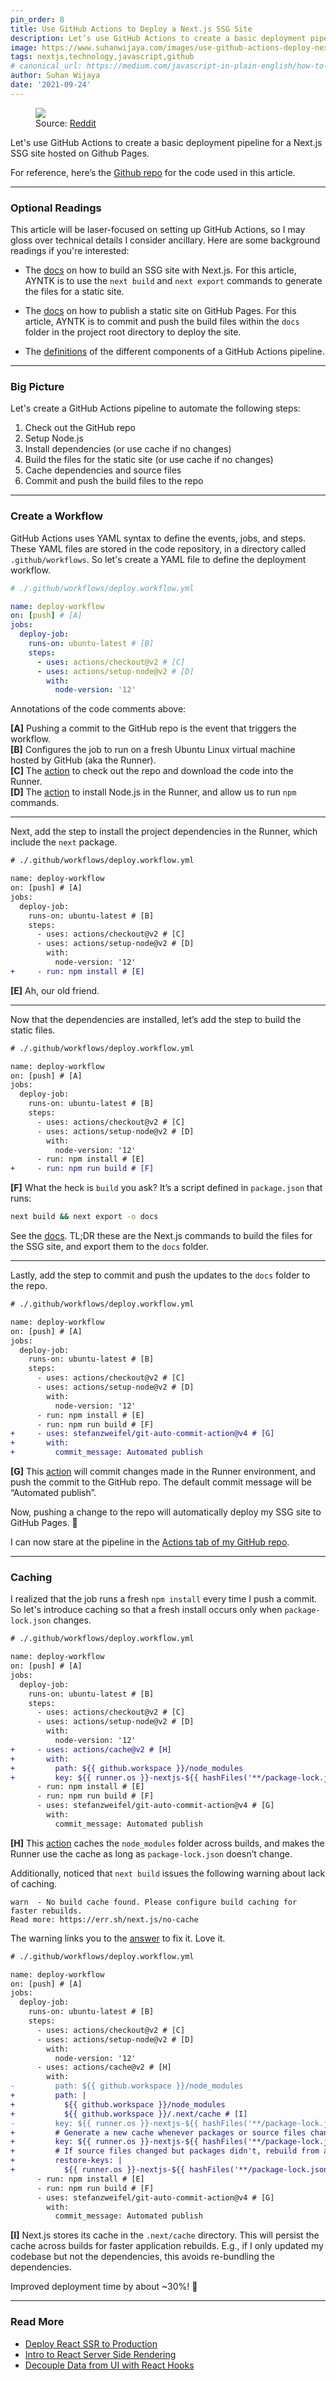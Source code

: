 ```yaml
---
pin_order: 8
title: Use GitHub Actions to Deploy a Next.js SSG Site
description: Let’s use GitHub Actions to create a basic deployment pipeline for a Next.js SSG site hosted on Github Pages.
image: https://www.suhanwijaya.com/images/use-github-actions-deploy-nextjs-ssg-site.jpeg
tags: nextjs,technology,javascript,github
# canonical_url: https://medium.com/javascript-in-plain-english/how-to-decouple-data-from-ui-in-react-d6b1516f4f0b
author: Suhan Wijaya
date: '2021-09-24'
---
```


<figure>
	<img src='/images/use-github-actions-deploy-nextjs-ssg-site.jpeg'>
	<figcaption>Source: <a href="https://www.reddit.com/r/ProgrammerHumor/comments/f0ag3i/automation/">Reddit</a></figcaption>
</figure>

Let's use GitHub Actions to create a basic deployment pipeline for a Next.js SSG site hosted on Github Pages.

For reference, here’s the [Github repo](https://github.com/suhanw/suhanw.github.io) for the code used in this article.

***

### Optional Readings

This article will be laser-focused on setting up GitHub Actions, so I may gloss over technical details I consider ancillary. Here are some background readings if you're interested: 

- The [docs](https://nextjs.org/docs/advanced-features/static-html-export) on how to build an SSG site with Next.js. For this article, AYNTK is to use the `next build` and `next export` commands to generate the files for a static site.

- The [docs](https://docs.github.com/en/pages/getting-started-with-github-pages/configuring-a-publishing-source-for-your-github-pages-site) on how to publish a static site on GitHub Pages. For this article, AYNTK is to commit and push the build files within the `docs` folder in the project root directory to deploy the site. 

- The [definitions](https://docs.github.com/en/actions/learn-github-actions/understanding-github-actions#the-components-of-github-actions) of the different components of a GitHub Actions pipeline. 

***

### Big Picture

Let's create a GitHub Actions pipeline to automate the following steps:

1. Check out the GitHub repo
2. Setup Node.js
4. Install dependencies (or use cache if no changes)
5. Build the files for the static site (or use cache if no changes)
3. Cache dependencies and source files
6. Commit and push the build files to the repo

*** 

### Create a Workflow

GitHub Actions uses YAML syntax to define the events, jobs, and steps. These YAML files are stored in the code repository, in a directory called `.github/workflows`. So let's create a YAML file to define the deployment workflow. 

```yaml
# ./.github/workflows/deploy.workflow.yml

name: deploy-workflow
on: [push] # [A]
jobs:
  deploy-job:
    runs-on: ubuntu-latest # [B]
    steps:
      - uses: actions/checkout@v2 # [C]
      - uses: actions/setup-node@v2 # [D]
        with:
          node-version: '12'
```
Annotations of the code comments above:   

**[A]** Pushing a commit to the GitHub repo is the event that triggers the workflow.   
**[B]** Configures the job to run on a fresh Ubuntu Linux virtual machine hosted by GitHub (aka the Runner).   
**[C]** The [action](https://github.com/actions/checkout) to check out the repo and download the code into the Runner.   
**[D]** The [action](https://github.com/actions/setup-node) to install Node.js in the Runner, and allow us to run `npm` commands.   

***

Next, add the step to install the project dependencies in the Runner, which include the `next` package. 

```diff
# ./.github/workflows/deploy.workflow.yml

name: deploy-workflow
on: [push] # [A]
jobs:
  deploy-job:
    runs-on: ubuntu-latest # [B]
    steps:
      - uses: actions/checkout@v2 # [C]
      - uses: actions/setup-node@v2 # [D]
        with:
          node-version: '12'
+     - run: npm install # [E]
```

**[E]** Ah, our old friend.   

***

Now that the dependencies are installed, let’s add the step to build the static files. 
```diff
# ./.github/workflows/deploy.workflow.yml

name: deploy-workflow
on: [push] # [A]
jobs:
  deploy-job:
    runs-on: ubuntu-latest # [B]
    steps:
      - uses: actions/checkout@v2 # [C]
      - uses: actions/setup-node@v2 # [D]
        with:
          node-version: '12'
      - run: npm install # [E]
+     - run: npm run build # [F]
```

**[F]** What the heck is `build` you ask? It’s a script defined in `package.json` that runs: 
```bash
next build && next export -o docs
```
See the [docs](https://nextjs.org/docs/advanced-features/static-html-export). TL;DR these are the Next.js commands to build the files for the SSG site, and export them to the `docs` folder. 

***

Lastly, add the step to commit and push the updates to the `docs` folder to the repo. 

```diff
# ./.github/workflows/deploy.workflow.yml

name: deploy-workflow
on: [push] # [A]
jobs:
  deploy-job:
    runs-on: ubuntu-latest # [B]
    steps:
      - uses: actions/checkout@v2 # [C]
      - uses: actions/setup-node@v2 # [D]
        with:
          node-version: '12'
      - run: npm install # [E]
      - run: npm run build # [F]
+     - uses: stefanzweifel/git-auto-commit-action@v4 # [G]
+       with:
+         commit_message: Automated publish
```

**[G]** This [action](https://github.com/marketplace/actions/git-auto-commit) will commit changes made in the Runner environment, and push the commit to the GitHub repo. The default commit message will be “Automated publish”.   

Now, pushing a change to the repo will automatically deploy my SSG site to GitHub Pages. 🎉

I can now stare at the pipeline in the [Actions tab of my GitHub repo](https://github.com/suhanw/suhanw.github.io/actions). 

***

### Caching

I realized that the job runs a fresh `npm install` every time I push a commit. So let's introduce caching so that a fresh install occurs only when `package-lock.json` changes. 

```diff
# ./.github/workflows/deploy.workflow.yml

name: deploy-workflow
on: [push] # [A]
jobs:
  deploy-job:
    runs-on: ubuntu-latest # [B]
    steps:
      - uses: actions/checkout@v2 # [C]
      - uses: actions/setup-node@v2 # [D]
        with:
          node-version: '12'
+     - uses: actions/cache@v2 # [H]
+       with:
+         path: ${{ github.workspace }}/node_modules
+         key: ${{ runner.os }}-nextjs-${{ hashFiles('**/package-lock.json') }}
      - run: npm install # [E]
      - run: npm run build # [F]
      - uses: stefanzweifel/git-auto-commit-action@v4 # [G]
        with:
          commit_message: Automated publish
```

**[H]** This [action](https://github.com/actions/cache) caches the `node_modules` folder across builds, and makes the Runner use the cache as long as  `package-lock.json` doesn’t change. 

Additionally, noticed that `next build` issues the following warning about lack of caching. 

```
warn  - No build cache found. Please configure build caching for faster rebuilds. 
Read more: https://err.sh/next.js/no-cache
```

The warning links you to the [answer](https://nextjs.org/docs/messages/no-cache#github-actions) to fix it. Love it.

```diff
# ./.github/workflows/deploy.workflow.yml

name: deploy-workflow
on: [push] # [A]
jobs:
  deploy-job:
    runs-on: ubuntu-latest # [B]
    steps:
      - uses: actions/checkout@v2 # [C]
      - uses: actions/setup-node@v2 # [D]
        with:
          node-version: '12'
      - uses: actions/cache@v2 # [H]
        with:
-         path: ${{ github.workspace }}/node_modules
+         path: |
+           ${{ github.workspace }}/node_modules
+           ${{ github.workspace }}/.next/cache # [I]
-         key: ${{ runner.os }}-nextjs-${{ hashFiles('**/package-lock.json') }}
+         # Generate a new cache whenever packages or source files change.
+         key: ${{ runner.os }}-nextjs-${{ hashFiles('**/package-lock.json') }}-${{ hashFiles('**/*.js') }}
+         # If source files changed but packages didn't, rebuild from a prior cache. 
+         restore-keys: |
+           ${{ runner.os }}-nextjs-${{ hashFiles('**/package-lock.json') }}-
      - run: npm install # [E]
      - run: npm run build # [F]
      - uses: stefanzweifel/git-auto-commit-action@v4 # [G]
        with:
          commit_message: Automated publish
```
**[I]** Next.js stores its cache in the `.next/cache` directory. This will persist the cache across builds for faster application rebuilds. E.g., if I only updated my codebase but not the dependencies, this avoids re-bundling the dependencies. 

Improved deployment time by about ~30%! 🥰

***

### Read More 

- [Deploy React SSR to Production](https://www.suhanwijaya.com/posts/deploy-react-ssr-to-production)
- [Intro to React Server Side Rendering](https://www.suhanwijaya.com/posts/intro-to-react-server-side-rendering)
- [Decouple Data from UI with React Hooks](https://www.suhanwijaya.com/posts/decouple-data-from-ui-with-react-hooks)
